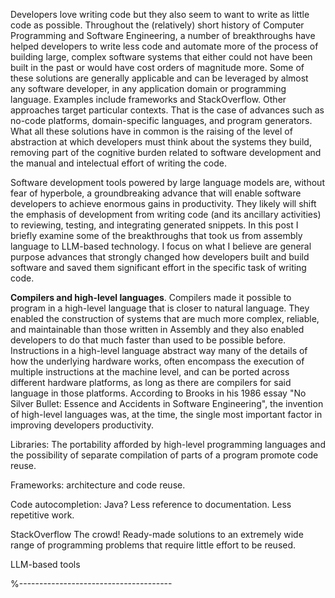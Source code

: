 
Developers love writing code but they also seem to want to write as little code as possible. Throughout the (relatively) short history of Computer Programming and Software Engineering, a number of breakthroughs have helped developers to write less code and automate more of the process of building large, complex software systems that either could not have been built in the past or would have cost orders of magnitude more. Some of these solutions are generally applicable and can be leveraged by almost any software developer, in any application domain or programming language. Examples include frameworks and StackOverflow. Other approaches target particular contexts. That is the case of advances such as no-code platforms, domain-specific languages, and program generators. 
What all these solutions have in common is the raising of the level of abstraction at which developers must think about the systems they build, removing part of the cognitive burden related to software development and the manual and intelectual effort of writing the code. 

Software development tools powered by large language models are, without fear of hyperbole, a groundbreaking advance that will enable software developers to achieve enormous gains in productivity. They likely will shift the emphasis of development from writing code (and its ancillary activities) to reviewing, testing, and integrating generated snippets. In this post I briefly examine some of the breakthroughs that took us from assembly language to LLM-based technology. I focus on what I believe are general purpose advances that strongly changed how developers built and build software and saved them significant effort in the specific task of writing code. 

**Compilers and high-level languages**. Compilers made it possible to program in a high-level language that is closer to natural language. They enabled the construction of systems that are much more complex, reliable, and maintainable than those written in Assembly and they also enabled developers to do that much faster than used to be possible before. Instructions in a high-level language abstract way many of the details of how the underlying hardware works, often encompass the execution of multiple instructions at the machine level, and can be ported across different hardware platforms, as long as there are compilers for said language in those platforms. According to Brooks in his 1986 essay "No Silver Bullet: Essence and Accidents in Software Engineering", the invention of high-level languages was, at the time, the single most important factor in improving developers productivity. 


Libraries: The portability afforded by high-level programming languages and the possibility of separate compilation of parts of a program promote code reuse.

Frameworks: architecture and code reuse.

Code autocompletion: Java? Less reference to documentation. Less repetitive work.

StackOverflow
The crowd! Ready-made solutions to an extremely wide range of programming problems that require little effort to be reused. 

LLM-based tools


%--------------------------------------


